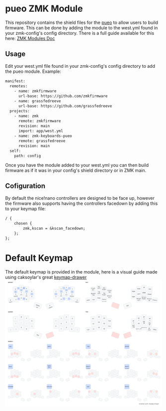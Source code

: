 # pueo ZMK Module

This repository contains the shield files for the [pueo](https://github.com/grassfedreeve/pueo/) to allow users to build firmware. This can be done by adding the module to the west.yml found in your zmk-config's config directory. There is a full guide available for this here: [ZMK Modules Doc](https://zmk.dev/docs/features/modules)

## Usage

Edit your west.yml file found in your zmk-config's config directory to add the pueo module. Example:

```
manifest:
  remotes:
    - name: zmkfirmware
      url-base: https://github.com/zmkfirmware
    - name: grassfedreeve
      url-base: https://github.com/grassfedreeve
  projects:
    - name: zmk
      remote: zmkfirmware
      revision: main
      import: app/west.yml
    - name: zmk-keyboards-pueo
      remote: grassfedreeve
      revision: main
  self:
    path: config
```
Once you have the module added to your west.yml you can then build firmware as if it was in your config's shield directory or in ZMK main.

## Cofiguration

By default the nice!nano controllers are designed to be face up, however the firmware also supports having the controllers facedown by adding this to your keymap file:
```
/ {
    chosen {
        zmk,kscan = &kscan_facedown;
    };
};
```

# Default Keymap

The default keymap is provided in the module, here is a visual guide made using caksoylar's great [keymap-drawer](https://github.com/caksoylar/keymap-drawer)
![keymap](https://github.com/grassfedreeve/pueo/blob/main/img/example_keymap.svg)
